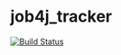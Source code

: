 # job4j_tracker

[![Build Status](https://app.travis-ci.com/shKlimenko/job4j_tracker.svg?branch=master)](https://app.travis-ci.com/shKlimenko/job4j_tracker)